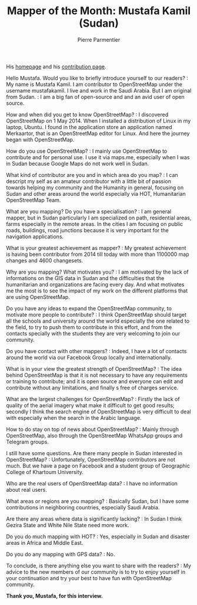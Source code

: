 ﻿---
title: "Mapper of the Month: Mustafa Kamil (Sudan)"
cover:
categories: ["motm"]
author: Pierre Parmentier
---

His [homepage](https://www.openstreetmap.org/user/mustafakamil) and his [contribution page](https://hdyc.neis-one.org/?mustafakamil).

Hello Mustafa. Would you like to briefly introduce yourself to our readers?
: My name is Mustafa Kamil. I am contributor to OpenStreetMap under the username mustafakamil. I live and work in the Saudi Arabia. But I am original from Sudan.
: I am a big fan of open-source and and an avid user of open source.

How and when did you get to know OpenStreetMap?
: I discovered OpenStreetMap on 1 May 2014. When I installed a distribution of Linux in my laptop, Ubuntu. I found in the application store an application named Merkaartor, that is an OpenStreetMap editor for Linux. And here the journey began with OpenStreetMap.

How do you use OpenStreetMap?
: I mainly use OpenStreetMap to contribute and for personal use. I use it via maps.me, especially when I was in Sudan because Google Maps do not work well in Sudan.

What kind of contributor are you and in which area do you map?
: I can descript my self as an amateur contributor with a little bit of passion towards helping my community and the Humanity in general, focusing on Sudan and other areas around the world especially via HOT, Humanitarian OpenStreetMap Team.

What are you mapping? Do you have a specialisation?
: I am general mapper, but in Sudan particularly I am specialized on path, residential areas, farms especially in the remote areas. In the cities I am focusing on public roads, buildings, road junctions because it is very important for the navigation applications.

What is your greatest achievement as mapper?
: My greatest achievement is having been contributor from 2014 till today with more than 1100000 map changes and 4600 changesets.

Why are you mapping? What motivates you?
: I am motivated by the lack of informations on the GIS data in Sudan and the difficulties that the humanitarian and organizations are facing every day. And what motivates me the most is to see the impact of my work on the different platforms that are using OpenStreetMap.

Do you have any ideas to expand the OpenStreetMap community, to motivate more people to contribute?
: I think OpenStreetMap should target all the schools and university around the world especially the one related to the field, to try to push them to contribute in this effort, and from the contacts specially with the students they are very welcoming to join our community.

Do you have contact with other mappers?
: Indeed, I have a lot of contacts around the world via our Facebook Group locally and internationally.

What is in your view the greatest strength of OpenStreetMap?
: The idea behind OpenStreetMap is that it is not necessary to have any requirements or training to contribute; and it is open source and everyone can edit and contribute without any limitations, and finally s free of charges service.

What are the largest challenges for OpenStreetMap?
: Firstly the lack of quality of the aerial imagery what make it difficult to get good results; secondly I think the search engine of OpenStreetMap is very difficult to deal with especially when the search in the Arabic language.

How to do stay on top of news about OpenStreetMap?
: Mainly through OpenStreetMap, also through the OpenStreetMap WhatsApp groups and Telegram groups.

I still have some questions. Are there many people in Sudan interested in OpenStreetMap?
: Unfortunately, OpenStreetMap contributors are not much. But we have a page on Facebook and a student group of Geographic College of Khartoum University.

Who are the real users of OpenStreetMap data?
: I have no information about real users.

What areas or regions are you mapping?
: Basically Sudan, but I have some contributions in neighboring countries, especially Saudi Arabia.

Are there any areas where data is significantly lacking?
: In Sudan I think Gezira State and White Nile State need more work.

Do you do much mapping with HOT?
: Yes, especially in Sudan and disaster areas in Africa and Middle East.

Do you do any mapping with GPS data?
: No.

To conclude, is there anything else you want to share with the readers?
: My advice to the new members of our community is to try to enjoy yourself in your continuation and try your best to have fun with OpenStreetMap community.

**Thank you, Mustafa, for this interview.**
